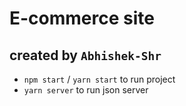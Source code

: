 # E-commerce site 
## created by `Abhishek-Shr`


- `npm start` / `yarn start` to run project
- `yarn server` to run json server 
